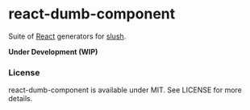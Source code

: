 # react-dumb-component

Suite of [React](https://facebook.github.io/react/) generators for
[slush](http://slushjs.github.io).

**Under Development (WIP)**

### License
react-dumb-component is available under MIT. See LICENSE for more details.
